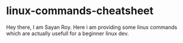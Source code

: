 linux-commands-cheatsheet
===============================

Hey there, I am Sayan Roy. Here i am providing some linux commands which are actually usefull for a beginner linux dev.

